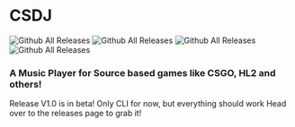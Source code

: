 # CSDJ
![Github All Releases](https://img.shields.io/github/issues/sarthak247/CSDJ) ![Github All Releases](https://img.shields.io/github/forks/sarthak247/CSDJ) ![Github All Releases](https://img.shields.io/github/stars/sarthak247/CSDJ) ![Github All Releases](https://img.shields.io/github/downloads/sarthak247/CSDJ)
### A Music Player for Source based games like CSGO, HL2 and others!

Release V1.0 is in beta! Only CLI for now, but everything should work
Head over to the releases page to grab it!
